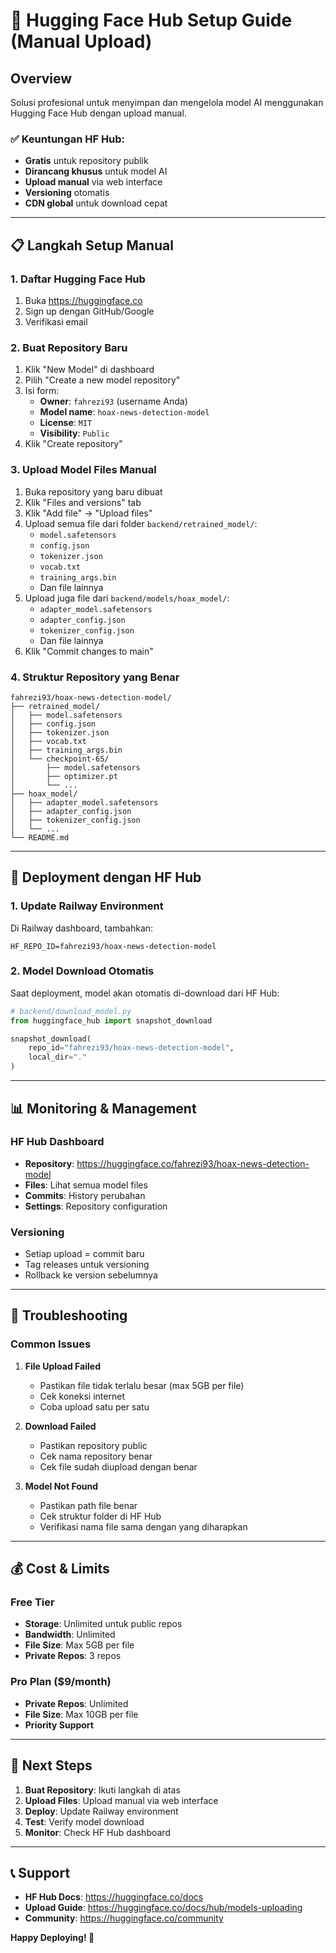 # 🚀 Hugging Face Hub Setup Guide (Manual Upload)

## Overview
Solusi profesional untuk menyimpan dan mengelola model AI menggunakan Hugging Face Hub dengan upload manual.

### ✅ Keuntungan HF Hub:
- **Gratis** untuk repository publik
- **Dirancang khusus** untuk model AI
- **Upload manual** via web interface
- **Versioning** otomatis
- **CDN global** untuk download cepat

---

## 📋 Langkah Setup Manual

### 1. Daftar Hugging Face Hub
1. Buka https://huggingface.co
2. Sign up dengan GitHub/Google
3. Verifikasi email

### 2. Buat Repository Baru
1. Klik "New Model" di dashboard
2. Pilih "Create a new model repository"
3. Isi form:
   - **Owner**: `fahrezi93` (username Anda)
   - **Model name**: `hoax-news-detection-model`
   - **License**: `MIT`
   - **Visibility**: `Public`
4. Klik "Create repository"

### 3. Upload Model Files Manual
1. Buka repository yang baru dibuat
2. Klik "Files and versions" tab
3. Klik "Add file" → "Upload files"
4. Upload semua file dari folder `backend/retrained_model/`:
   - `model.safetensors`
   - `config.json`
   - `tokenizer.json`
   - `vocab.txt`
   - `training_args.bin`
   - Dan file lainnya
5. Upload juga file dari `backend/models/hoax_model/`:
   - `adapter_model.safetensors`
   - `adapter_config.json`
   - `tokenizer_config.json`
   - Dan file lainnya
6. Klik "Commit changes to main"

### 4. Struktur Repository yang Benar
```
fahrezi93/hoax-news-detection-model/
├── retrained_model/
│   ├── model.safetensors
│   ├── config.json
│   ├── tokenizer.json
│   ├── vocab.txt
│   ├── training_args.bin
│   └── checkpoint-65/
│       ├── model.safetensors
│       ├── optimizer.pt
│       └── ...
├── hoax_model/
│   ├── adapter_model.safetensors
│   ├── adapter_config.json
│   ├── tokenizer_config.json
│   └── ...
└── README.md
```

---

## 🚀 Deployment dengan HF Hub

### 1. Update Railway Environment
Di Railway dashboard, tambahkan:
```env
HF_REPO_ID=fahrezi93/hoax-news-detection-model
```

### 2. Model Download Otomatis
Saat deployment, model akan otomatis di-download dari HF Hub:
```python
# backend/download_model.py
from huggingface_hub import snapshot_download

snapshot_download(
    repo_id="fahrezi93/hoax-news-detection-model",
    local_dir="."
)
```

---

## 📊 Monitoring & Management

### HF Hub Dashboard
- **Repository**: https://huggingface.co/fahrezi93/hoax-news-detection-model
- **Files**: Lihat semua model files
- **Commits**: History perubahan
- **Settings**: Repository configuration

### Versioning
- Setiap upload = commit baru
- Tag releases untuk versioning
- Rollback ke version sebelumnya

---

## 🔧 Troubleshooting

### Common Issues

1. **File Upload Failed**
   - Pastikan file tidak terlalu besar (max 5GB per file)
   - Cek koneksi internet
   - Coba upload satu per satu

2. **Download Failed**
   - Pastikan repository public
   - Cek nama repository benar
   - Cek file sudah diupload dengan benar

3. **Model Not Found**
   - Pastikan path file benar
   - Cek struktur folder di HF Hub
   - Verifikasi nama file sama dengan yang diharapkan

---

## 💰 Cost & Limits

### Free Tier
- **Storage**: Unlimited untuk public repos
- **Bandwidth**: Unlimited
- **File Size**: Max 5GB per file
- **Private Repos**: 3 repos

### Pro Plan ($9/month)
- **Private Repos**: Unlimited
- **File Size**: Max 10GB per file
- **Priority Support**

---

## 🎯 Next Steps

1. **Buat Repository**: Ikuti langkah di atas
2. **Upload Files**: Upload manual via web interface
3. **Deploy**: Update Railway environment
4. **Test**: Verify model download
5. **Monitor**: Check HF Hub dashboard

---

## 📞 Support

- **HF Hub Docs**: https://huggingface.co/docs
- **Upload Guide**: https://huggingface.co/docs/hub/models-uploading
- **Community**: https://huggingface.co/community

**Happy Deploying! 🚀** 
